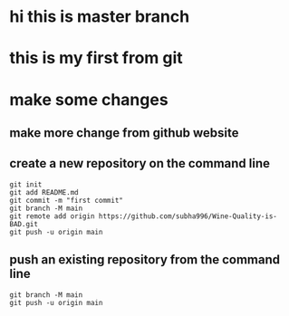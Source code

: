 # hi this is master branch

# this is my first from git

# make some changes


## make more change from github website

## create a new repository on the command line
```echo "# Wine-Quality-is-BAD" >> README.md
git init
git add README.md
git commit -m "first commit"
git branch -M main
git remote add origin https://github.com/subha996/Wine-Quality-is-BAD.git
git push -u origin main
```

## push an existing repository from the command line
```git remote add origin https://github.com/subha996/Wine-Quality-is-BAD.git
git branch -M main
git push -u origin main
```

